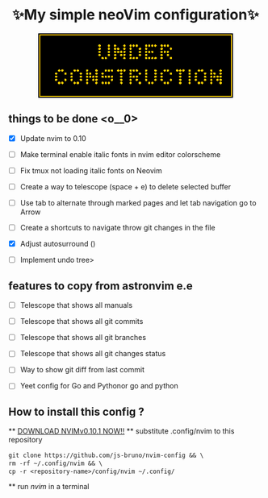 <h1 align="center">✨My simple neoVim configuration✨</h1>
<p align="center">
   <img align="center" src="./under_construction.gif" />
</p>

## things to be done <o__0>
- [x] Update nvim to 0.10
- [ ] Make terminal enable italic fonts in nvim editor colorscheme
- [ ] Fix tmux not loading italic fonts on Neovim
- [ ] Create a way to telescope (space + e) to delete selected buffer
- [ ] Use tab to alternate through marked pages and let tab navigation go to Arrow
- [ ] Create a shortcuts to navigate throw git changes in the file
- [X] Adjust autosurround ()

- [ ] Implement undo tree>

## features to copy from astronvim e.e
- [ ] Telescope that shows all manuals
- [ ] Telescope that shows all git commits
- [ ] Telescope that shows all git branches
- [ ] Telescope that shows all git changes status
- [ ] Way to show git diff from last commit
- [ ] Yeet config for Go and Pythonor go and python


## How to install this config ?
** [DOWNLOAD NVIMv0.10.1 NOW!!](https://github.com/neovim/neovim/blob/master/INSTALL.md)
** substitute .config/nvim to this repository
```
git clone https://github.com/js-bruno/nvim-config && \
rm -rf ~/.config/nvim && \
cp -r <repository-name>/config/nvim ~/.config/
```
** run *nvim* in a terminal

